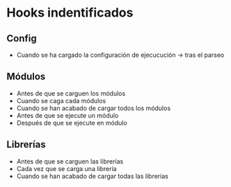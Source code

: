 # Hooks indentificados


## Config

- Cuando se ha cargado la configuración de ejecucución -> tras el parseo


## Módulos

- Antes de que se carguen los módulos
- Cuando se caga cada módulos
- Cuando se han acabado de cargar todos los módulos
- Antes de que se ejecute un módulo
- Después de que se ejecute en módulo

## Librerías

- Antes de que se carguen las librerías
- Cada vez que se carga una librería
- Cuando se han acabado de cargar todas las librerías
